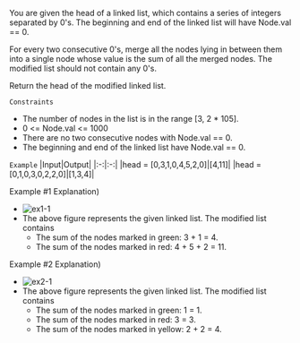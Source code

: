 You are given the head of a linked list, which contains a series of integers separated by 0's. The beginning and end of the linked list will have Node.val == 0.

For every two consecutive 0's, merge all the nodes lying in between them into a single node whose value is the sum of all the merged nodes. The modified list should not contain any 0's.

Return the head of the modified linked list.

`Constraints`
- The number of nodes in the list is in the range [3, 2 * 105].
- 0 <= Node.val <= 1000
- There are no two consecutive nodes with Node.val == 0.
- The beginning and end of the linked list have Node.val == 0.

`Example`
|Input|Output|
|:-:|:-:|
|head = [0,3,1,0,4,5,2,0]|[4,11]|
|head = [0,1,0,3,0,2,2,0]|[1,3,4]|

Example #1 Explanation)
- ![ex1-1](https://github.com/user-attachments/assets/9324d537-47b9-4bda-b002-14d2ec8fcc9a)
- The above figure represents the given linked list. The modified list contains
  - The sum of the nodes marked in green: 3 + 1 = 4.
  - The sum of the nodes marked in red: 4 + 5 + 2 = 11.

Example #2 Explanation) 
- ![ex2-1](https://github.com/user-attachments/assets/f6165a16-97ab-4264-a5ca-f30fc0a78643)
- The above figure represents the given linked list. The modified list contains
  - The sum of the nodes marked in green: 1 = 1.
  - The sum of the nodes marked in red: 3 = 3.
  - The sum of the nodes marked in yellow: 2 + 2 = 4.
